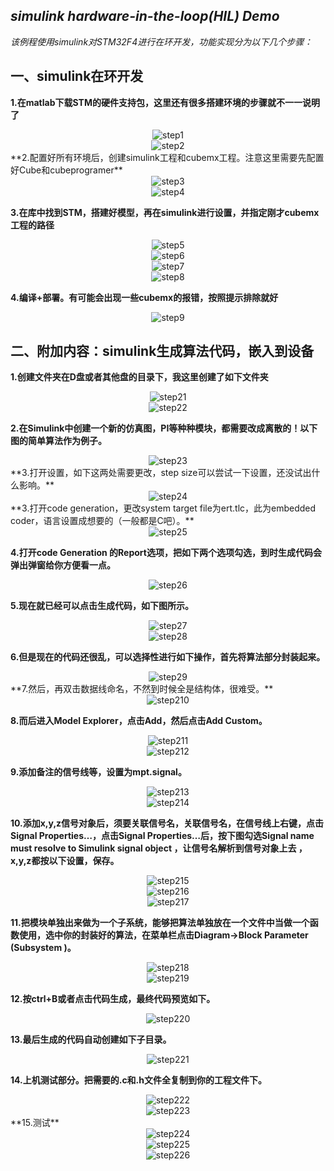 ## ***simulink hardware-in-the-loop(HIL) Demo***

​	*该例程使用simulink对STM32F4进行在环开发，功能实现分为以下几个步骤：*

## 一、simulink在环开发

**1.在matlab下载STM的硬件支持包，这里还有很多搭建环境的步骤就不一一说明了**

<div align=center>
<img src="./images/step1.png" alt="step1" style="zoom:100%;" />
</div>

<div align=center>
<img src="./images/step2.png" alt="step2" style="zoom:100%;" />
</div>
**2.配置好所有环境后，创建simulink工程和cubemx工程。注意这里需要先配置好Cube和cubeprogramer**

<div align=center>
<img src="./images/step3.png" alt="step3" style="zoom:100%;" />
</div>

<div align=center>
<img src="./images/step4.png" alt="step4" style="zoom:100%;" />
</div>

**3.在库中找到STM，搭建好模型，再在simulink进行设置，并指定刚才cubemx工程的路径**

<div align=center>
<img src="./images/step5.png" alt="step5" style="zoom:100%;" />
</div>

<div align=center>
<img src="./images/step6.png" alt="step6" style="zoom:100%;" />
</div>

<div align=center>
<img src="./images/step7.png" alt="step7" style="zoom:100%;" />
</div>

<div align=center>
<img src="./images/step8.png" alt="step8" style="zoom:100%;" />
</div>

**4.编译+部署。有可能会出现一些cubemx的报错，按照提示排除就好**

<div align=center>
<img src="./images/step9.jpg" alt="step9" style="zoom:100%;" />
</div>



## 二、附加内容：simulink生成算法代码，嵌入到设备

**1.创建文件夹在D盘或者其他盘的目录下，我这里创建了如下文件夹**

<div align=center>
<img src="./images/step21.jpg" alt="step21" style="zoom:100%;" />
</div>

<div align=center>
<img src="./images/step22.jpg" alt="step22" style="zoom:100%;" />
</div>

**2.在Simulink中创建一个新的仿真图，PI等种种模块，都需要改成离散的！以下图的简单算法作为例子。**

<div align=center>
<img src="./images/step23.jpg" alt="step23" style="zoom:100%;" />
</div>
**3.打开设置，如下这两处需要更改，step size可以尝试一下设置，还没试出什么影响。**

<div align=center>
<img src="./images/step24.jpg" alt="step24" style="zoom:100%;" />
</div>
**3.打开code generation，更改system target file为ert.tlc，此为embedded coder，语言设置成想要的（一般都是C吧）。**

<div align=center>
<img src="./images/step25.jpg" alt="step25" style="zoom:100%;" />
</div>

**4.打开code Generation 的Report选项，把如下两个选项勾选，到时生成代码会弹出弹窗给你方便看一点。**

<div align=center>
<img src="./images/step26.jpg" alt="step26" style="zoom:100%;" />
</div>

**5.现在就已经可以点击生成代码，如下图所示。**

<div align=center>
<img src="./images/step27.jpg" alt="step27" style="zoom:100%;" />
</div>

<div align=center>
<img src="./images/step28.jpg" alt="step28" style="zoom:100%;" />
</div>

**6.但是现在的代码还很乱，可以选择性进行如下操作，首先将算法部分封装起来。**

<div align=center>
<img src="./images/step29.jpg" alt="step29" style="zoom:100%;" />
</div>
**7.然后，再双击数据线命名，不然到时候全是结构体，很难受。**

<div align=center>
<img src="./images/step210.jpg" alt="step210" style="zoom:100%;" />
</div>

**8.而后进入Model Explorer，点击Add，然后点击Add Custom。**

<div align=center>
<img src="./images/step211.jpg" alt="step211" style="zoom:100%;" />
</div>

<div align=center>
<img src="./images/step212.jpg" alt="step212" style="zoom:100%;" />
</div>

**9.添加备注的信号线等，设置为mpt.signal。**

<div align=center>
<img src="./images/step213.jpg" alt="step213" style="zoom:100%;" />
</div>

<div align=center>
<img src="./images/step214.jpg" alt="step214" style="zoom:100%;" />
</div>

**10.添加x,y,z信号对象后，须要关联信号名，关联信号名，在信号线上右键，点击Signal Properties…，点击Signal Properties…后，按下图勾选Signal name must resolve to Simulink signal object ，让信号名解析到信号对象上去 ，x,y,z都按以下设置，保存。**

<div align=center>
<img src="./images/step215.jpg" alt="step215" style="zoom:100%;" />
</div>

<div align=center>
<img src="./images/step216.jpg" alt="step216" style="zoom:100%;" />
</div>

<div align=center>
<img src="./images/step217.jpg" alt="step217" style="zoom:100%;" />
</div>

**11.把模块单独出来做为一个子系统，能够把算法单独放在一个文件中当做一个函数使用，选中你的封装好的算法，在菜单栏点击Diagram->Block Parameter (Subsystem )。**

<div align=center>
<img src="./images/step218.jpg" alt="step218" style="zoom:100%;" />
</div>

<div align=center>
<img src="./images/step219.jpg" alt="step219" style="zoom:100%;" />
</div>

**12.按ctrl+B或者点击代码生成，最终代码预览如下。**

<div align=center>
<img src="./images/step220.jpg" alt="step220" style="zoom:100%;" />
</div>

**13.最后生成的代码自动创建如下子目录。**

<div align=center>
<img src="./images/step221.jpg" alt="step221" style="zoom:100%;" />
</div>

**14.上机测试部分。把需要的.c和.h文件全复制到你的工程文件下。**

<div align=center>
<img src="./images/step222.jpg" alt="step222" style="zoom:100%;" />
</div>

<div align=center>
<img src="./images/step223.jpg" alt="step223" style="zoom:100%;" />
</div>
**15.测试**

<div align=center>
<img src="./images/step224.jpg" alt="step224" style="zoom:100%;" />
</div>

<div align=center>
<img src="./images/step225.jpg" alt="step225" style="zoom:100%;" />
</div>

<div align=center>
<img src="./images/step226.jpg" alt="step226" style="zoom:100%;" />
</div>
